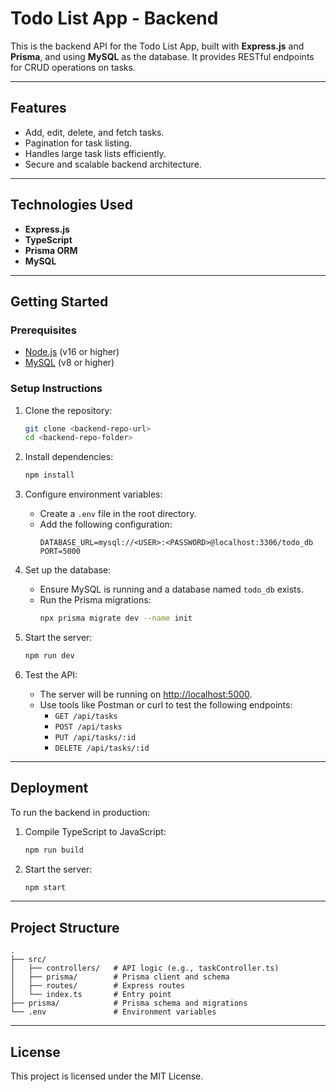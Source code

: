 
# Todo List App - Backend

This is the backend API for the Todo List App, built with **Express.js** and **Prisma**, and using **MySQL** as the database. It provides RESTful endpoints for CRUD operations on tasks.

---

## Features

- Add, edit, delete, and fetch tasks.
- Pagination for task listing.
- Handles large task lists efficiently.
- Secure and scalable backend architecture.

---

## Technologies Used

- **Express.js**
- **TypeScript**
- **Prisma ORM**
- **MySQL**

---

## Getting Started

### Prerequisites

- [Node.js](https://nodejs.org/) (v16 or higher)
- [MySQL](https://www.mysql.com/) (v8 or higher)

### Setup Instructions

1. Clone the repository:
   ```bash
   git clone <backend-repo-url>
   cd <backend-repo-folder>
   ```

2. Install dependencies:
   ```bash
   npm install
   ```

3. Configure environment variables:
   - Create a `.env` file in the root directory.
   - Add the following configuration:
     ```
     DATABASE_URL=mysql://<USER>:<PASSWORD>@localhost:3306/todo_db
     PORT=5000
     ```

4. Set up the database:
   - Ensure MySQL is running and a database named `todo_db` exists.
   - Run the Prisma migrations:
     ```bash
     npx prisma migrate dev --name init
     ```

5. Start the server:
   ```bash
   npm run dev
   ```

6. Test the API:
   - The server will be running on [http://localhost:5000](http://localhost:5000).
   - Use tools like Postman or curl to test the following endpoints:
     - `GET /api/tasks`
     - `POST /api/tasks`
     - `PUT /api/tasks/:id`
     - `DELETE /api/tasks/:id`

---

## Deployment

To run the backend in production:
1. Compile TypeScript to JavaScript:
   ```bash
   npm run build
   ```

2. Start the server:
   ```bash
   npm start
   ```

---

## Project Structure

```plaintext
.
├── src/
│   ├── controllers/   # API logic (e.g., taskController.ts)
│   ├── prisma/        # Prisma client and schema
│   ├── routes/        # Express routes
│   └── index.ts       # Entry point
├── prisma/            # Prisma schema and migrations
└── .env               # Environment variables
```

---

## License

This project is licensed under the MIT License.
